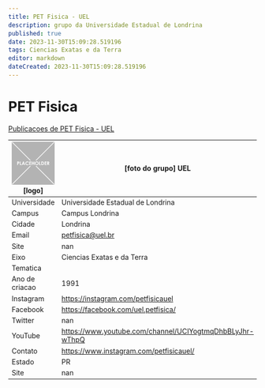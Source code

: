 ```yaml
---
title: PET Fisica - UEL
description: grupo da Universidade Estadual de Londrina
published: true
date: 2023-11-30T15:09:28.519196
tags: Ciencias Exatas e da Terra
editor: markdown
dateCreated: 2023-11-30T15:09:28.519196
---
```


# PET Fisica

[Publicacoes de PET Fisica - UEL](/atividade/233PETFisicaUEL/feed.md)

| ![placeholder.png](/placeholder.png) [logo] | [foto do grupo] UEL         |
| ------------------------------------------- | ------------------------------------------------- |
| Universidade                                | Universidade Estadual de Londrina      |
| Campus                                      | Campus Londrina            |
| Cidade                                      | Londrina             |
| Email                                       | petfisica@uel.br             |
| Site                                        | nan              |
| Eixo                                        | Ciencias Exatas e da Terra              |
| Tematica                                    |           |
| Ano de criacao                              | 1991        |
| Instagram                                   | https://instagram.com/petfisicauel         |
| Facebook                                    | https://facebook.com/uel.petfisica/          |
| Twitter                                     | nan           |
| YouTube                                     | https://www.youtube.com/channel/UCIYogtmqDhbBLyJhr-wThpQ           |
| Contato                                     | https://www.instagram.com/petfisicauel/         |
| Estado                                      |  PR            |
| Site                                        | nan |
